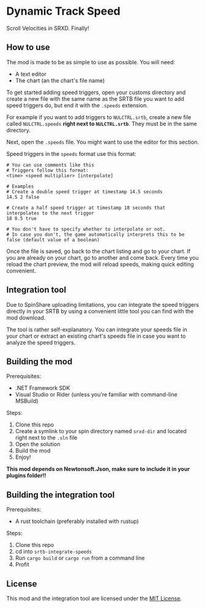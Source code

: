 # Dynamic Track Speed

Scroll Velocities in SRXD. Finally!

## How to use

The mod is made to be as simple to use as possible. You will need:
- A text editor
- The chart (an the chart's file name)

To get started adding speed triggers, open your customs directory and create a new file with the same name as the SRTB file you want to add speed triggers do, but end it with the `.speeds` extension.

For example if you want to add triggers to `NULCTRL.srtb`, create a new file called `NULCTRL.speeds` **right next to `NULCTRL.srtb`**. They must be in the same directory.

Next, open the `.speeds` file. You might want to use the editor for this section.

Speed triggers in the `speeds` format use this format:
```
# You can use comments like this
# Triggers follow this format:
<time> <speed multiplier> [interpolate]

# Examples
# Create a double speed trigger at timestamp 14.5 seconds
14.5 2 false

# Create a half speed trigger at timestamp 18 seconds that interpolates to the next trigger
18 0.5 true

# You don't have to specify whether to interpolate or not.
# In case you don't, the game automatically interprets this to be false (default value of a boolean)
```

Once the file is saved, go back to the chart listing and go to your chart. If you are already on your chart, go to another and come back. Every time you reload the chart preview, the mod will reload speeds, making quick editing convenient.

## Integration tool

Due to SpinShare uploading limitations, you can integrate the speed triggers directly in your SRTB by using a convenient little tool you can find with the mod download.

The tool is rather self-explanatory. You can integrate your speeds file in your chart or extract an existing chart's speeds file in case you want to analyze the speed triggers.

## Building the mod

Prerequisites:
- .NET Framework SDK
- Visual Studio or Rider (unless you're familiar with command-line MSBuild)

Steps:
1. Clone this repo
2. Create a symlink to your spin directory named `srxd-dir` and located right next to the `.sln` file
3. Open the solution
4. Build the mod
5. Enjoy!

**This mod depends on Newtonsoft.Json, make sure to include it in your plugins folder!!**

## Building the integration tool

Prerequisites:
- A rust toolchain (preferably installed with rustup)

Steps:
1. Clone this repo
2. cd into `srtb-integrate-speeds`
3. Run `cargo build` or `cargo run` from a command line
4. Profit

## License

This mod and the integration tool are licensed under the [MIT License](LICENSE).

